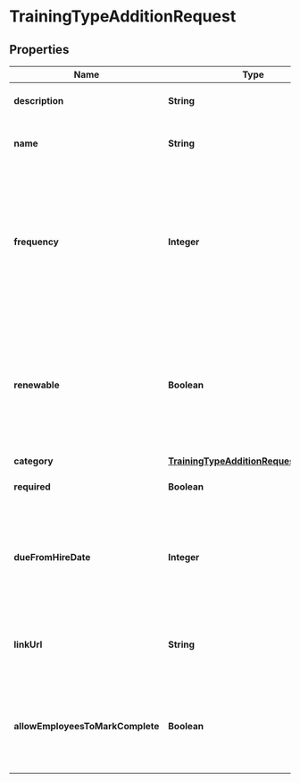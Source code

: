 

# TrainingTypeAdditionRequest


## Properties

| Name | Type | Description | Notes |
|------------ | ------------- | ------------- | -------------|
|**description** | **String** | Description for the training. |  [optional] |
|**name** | **String** | Name of the new training type. |  |
|**frequency** | **Integer** | The frequency is the (optional) amount of months between renewing trainings. Not valid if training are not renewable. |  [optional] |
|**renewable** | **Boolean** | Renewable is optional but if you are setting it to true you must pass a frequency which is the months between renewals. |  [optional] |
|**category** | [**TrainingTypeAdditionRequestCategory**](TrainingTypeAdditionRequestCategory.md) |  |  [optional] |
|**required** | **Boolean** | Is this a required training? |  |
|**dueFromHireDate** | **Integer** | Number of days before the training is due for new hires. Not valid unless training is required. |  [optional] |
|**linkUrl** | **String** | Optional URL that can be included with a training. |  [optional] |
|**allowEmployeesToMarkComplete** | **Boolean** | Allows all employees who can view the training to be able to mark it complete. |  [optional] |



